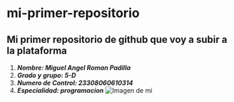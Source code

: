 # mi-primer-repositorio
## Mi primer repositorio de github que voy a subir a la plataforma
1. ***Nombre: Miguel Angel Roman Padilla***
2. ***Grado y grupo: 5-D***
3. ***Numero de Control: 23308060610314***
4. ***Especialidad: programacion***
![Imagen de mi](https://i.pinimg.com/736x/d0/43/c9/d043c969d23fb815ba3c27b5ba8847bc--chow-puppies-puppys.jpg)
